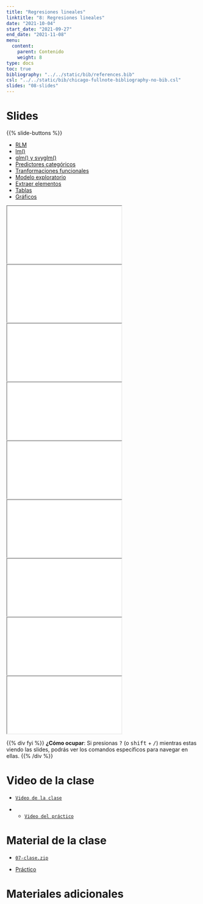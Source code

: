 ```yaml
---
title: "Regresiones lineales"
linktitle: "8: Regresiones lineales"
date: "2021-10-04"
start_date: "2021-09-27"
end_date: "2021-11-08"
menu:
  content:
    parent: Contenido
    weight: 8
type: docs
toc: true
bibliography: "../../static/bib/references.bib"
csl: "../../static/bib/chicago-fullnote-bibliography-no-bib.csl"
slides: "08-slides"
---
```


# Slides

{{% slide-buttons %}}

<ul class="nav nav-tabs" id="slide-tabs" role="tablist">
<li class="nav-item">
<a class="nav-link active" id="rlm-tab" data-toggle="tab" href="#rlm" role="tab" aria-controls="rlm" aria-selected="true">RLM</a>
</li>
<li class="nav-item">
<a class="nav-link" id="lm-tab" data-toggle="tab" href="#lm" role="tab" aria-controls="lm" aria-selected="false">lm()</a>
</li>
<li class="nav-item">
<a class="nav-link" id="glm-y-svyglm-tab" data-toggle="tab" href="#glm-y-svyglm" role="tab" aria-controls="glm-y-svyglm" aria-selected="false">glm() y svyglm()</a>
</li>
<li class="nav-item">
<a class="nav-link" id="predictores-categóricos-tab" data-toggle="tab" href="#predictores-categóricos" role="tab" aria-controls="predictores-categóricos" aria-selected="false">Predictores categóricos</a>
</li>
<li class="nav-item">
<a class="nav-link" id="tranformaciones-funcionales-tab" data-toggle="tab" href="#tranformaciones-funcionales" role="tab" aria-controls="tranformaciones-funcionales" aria-selected="false">Tranformaciones funcionales</a>
</li>
<li class="nav-item">
<a class="nav-link" id="modelo-exploratorio-tab" data-toggle="tab" href="#modelo-exploratorio" role="tab" aria-controls="modelo-exploratorio" aria-selected="false">Modelo exploratorio</a>
</li>
<li class="nav-item">
<a class="nav-link" id="extraer-elementos-tab" data-toggle="tab" href="#extraer-elementos" role="tab" aria-controls="extraer-elementos" aria-selected="false">Extraer elementos</a>
</li>
<li class="nav-item">
<a class="nav-link" id="tablas-tab" data-toggle="tab" href="#tablas" role="tab" aria-controls="tablas" aria-selected="false">Tablas</a>
</li>
<li class="nav-item">
<a class="nav-link" id="gráficos-tab" data-toggle="tab" href="#gráficos" role="tab" aria-controls="gráficos" aria-selected="false">Gráficos</a>
</li>
</ul>

<div id="slide-tabs" class="tab-content">

<div id="rlm" class="tab-pane fade show active" role="tabpanel" aria-labelledby="rlm-tab">

<div class="embed-responsive embed-responsive-16by9">

<iframe class="embed-responsive-item" src="/slides/08-slides.html#1">
</iframe>

</div>

</div>

<div id="lm" class="tab-pane fade" role="tabpanel" aria-labelledby="lm-tab">

<div class="embed-responsive embed-responsive-16by9">

<iframe class="embed-responsive-item" src="/slides/08-slides.html#4">
</iframe>

</div>

</div>

<div id="glm-y-svyglm" class="tab-pane fade" role="tabpanel" aria-labelledby="glm-y-svyglm-tab">

<div class="embed-responsive embed-responsive-16by9">

<iframe class="embed-responsive-item" src="/slides/08-slides.html#10">
</iframe>

</div>

</div>

<div id="predictores-categóricos" class="tab-pane fade" role="tabpanel" aria-labelledby="predictores-categóricos-tab">

<div class="embed-responsive embed-responsive-16by9">

<iframe class="embed-responsive-item" src="/slides/08-slides.html#19">
</iframe>

</div>

</div>

<div id="tranformaciones-funcionales" class="tab-pane fade" role="tabpanel" aria-labelledby="tranformaciones-funcionales-tab">

<div class="embed-responsive embed-responsive-16by9">

<iframe class="embed-responsive-item" src="/slides/08-slides.html#19">
</iframe>

</div>

</div>

<div id="modelo-exploratorio" class="tab-pane fade" role="tabpanel" aria-labelledby="modelo-exploratorio-tab">

<div class="embed-responsive embed-responsive-16by9">

<iframe class="embed-responsive-item" src="/slides/08-slides.html#24">
</iframe>

</div>

</div>

<div id="extraer-elementos" class="tab-pane fade" role="tabpanel" aria-labelledby="extraer-elementos-tab">

<div class="embed-responsive embed-responsive-16by9">

<iframe class="embed-responsive-item" src="/slides/08-slides.html#26">
</iframe>

</div>

</div>

<div id="tablas" class="tab-pane fade" role="tabpanel" aria-labelledby="tablas-tab">

<div class="embed-responsive embed-responsive-16by9">

<iframe class="embed-responsive-item" src="/slides/08-slides.html#30">
</iframe>

</div>

</div>

<div id="gráficos" class="tab-pane fade" role="tabpanel" aria-labelledby="gráficos-tab">

<div class="embed-responsive embed-responsive-16by9">

<iframe class="embed-responsive-item" src="/slides/08-slides.html#30">
</iframe>

</div>

</div>

</div>

{{% div fyi %}}
**¿Cómo ocupar**: Si presionas <kbd>?</kbd> (o <kbd>shift</kbd> + <kbd>/</kbd>) mientras estas viendo las slides, podrás ver los comandos específicos para navegar en ellas.
{{% /div %}}

# Video de la clase

-   [<i class="fas fa-video"></i> `Video de la clase`]()

-   -   [<i class="fas fa-video"></i> `Video del práctico`]()

# Material de la clase

-   [<i class="fas fa-file-archive"></i> `07-clase.zip`](https://github.com/learn-R/07-class/raw/main/08-clase.zip)

-   [<i class="fas fa-laptop-code"></i> Práctico](/example/08-practico/)

# Materiales adicionales
